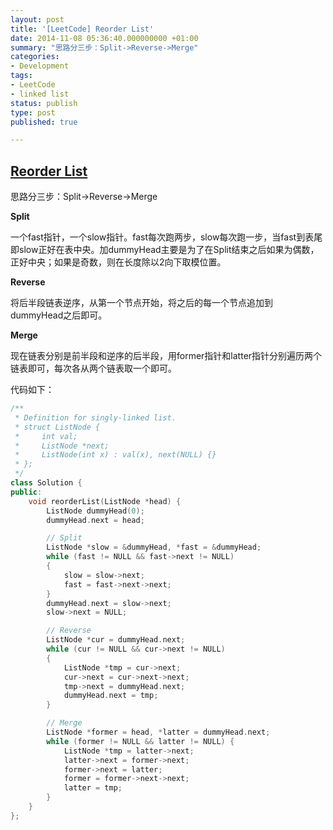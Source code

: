 ```yaml
---
layout: post
title: '[LeetCode] Reorder List'
date: 2014-11-08 05:36:40.000000000 +01:00
summary: "思路分三步：Split->Reverse->Merge"
categories:
- Development
tags:
- LeetCode
- linked list
status: publish
type: post
published: true

---
```


## [Reorder List](https://oj.leetcode.com/problems/reorder-list/)

思路分三步：Split->Reverse->Merge

**Split**

一个fast指针，一个slow指针。fast每次跑两步，slow每次跑一步，当fast到表尾即slow正好在表中央。加dummyHead主要是为了在Split结束之后如果为偶数，正好中央；如果是奇数，则在长度除以2向下取模位置。

**Reverse**

将后半段链表逆序，从第一个节点开始，将之后的每一个节点追加到dummyHead之后即可。

**Merge**

现在链表分别是前半段和逆序的后半段，用former指针和latter指针分别遍历两个链表即可，每次各从两个链表取一个即可。

代码如下：

```c++
/**
 * Definition for singly-linked list.
 * struct ListNode {
 *     int val;
 *     ListNode *next;
 *     ListNode(int x) : val(x), next(NULL) {}
 * };
 */
class Solution {
public:
    void reorderList(ListNode *head) {
        ListNode dummyHead(0);
        dummyHead.next = head;

        // Split
        ListNode *slow = &dummyHead, *fast = &dummyHead;
        while (fast != NULL && fast->next != NULL)
        {
            slow = slow->next;
            fast = fast->next->next;
        }
        dummyHead.next = slow->next;
        slow->next = NULL;

        // Reverse
        ListNode *cur = dummyHead.next;
        while (cur != NULL && cur->next != NULL)
        {
            ListNode *tmp = cur->next;
            cur->next = cur->next->next;
            tmp->next = dummyHead.next;
            dummyHead.next = tmp;
        }

        // Merge
        ListNode *former = head, *latter = dummyHead.next;
        while (former != NULL && latter != NULL) {
            ListNode *tmp = latter->next;
            latter->next = former->next;
            former->next = latter;
            former = former->next->next;
            latter = tmp;
        }
    }
};
```